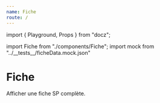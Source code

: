 ```yaml
---
name: Fiche
route: /
---
```


import { Playground, Props } from "docz";

import Fiche from "./components/Fiche";
import mock from "../\_\_tests\_\_/ficheData.mock.json"

# Fiche

Afficher une fiche SP complète.

<Playground>
  <Fiche data={mock['$']}/>
</Playground>

<Props of={Fiche} />
